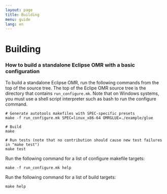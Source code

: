 ```yaml
---
layout: page
title: Building
menu: guide
lang: en
---
```


[//]: # "*******************************************************************************"
[//]: # "* Copyright (c) 2016, 2018 IBM Corp. and others"
[//]: # "*"
[//]: # "* This program and the accompanying materials are made available under"
[//]: # "* the terms of the Eclipse Public License 2.0 which accompanies this"
[//]: # "* distribution and is available at https://www.eclipse.org/legal/epl-2.0/"
[//]: # "* or the Apache License, Version 2.0 which accompanies this distribution and"
[//]: # "* is available at https://www.apache.org/licenses/LICENSE-2.0."
[//]: # "*"
[//]: # "* This Source Code may also be made available under the following"
[//]: # "* Secondary Licenses when the conditions for such availability set"
[//]: # "* forth in the Eclipse Public License, v. 2.0 are satisfied: GNU"
[//]: # "* General Public License, version 2 with the GNU Classpath"
[//]: # "* Exception [1] and GNU General Public License, version 2 with the"
[//]: # "* OpenJDK Assembly Exception [2]."
[//]: # "*"
[//]: # "* [1] https://www.gnu.org/software/classpath/license.html"
[//]: # "* [2] http://openjdk.java.net/legal/assembly-exception.html"
[//]: # "*"
[//]: # "* SPDX-License-Identifier: EPL-2.0 OR Apache-2.0 OR GPL-2.0 WITH Classpath-exception-2.0 OR LicenseRef-GPL-2.0 WITH Assembly-exception"
[//]: # "*******************************************************************************"

# Building

### How to build a standalone Eclipse OMR with a basic configuration

To build a standalone Eclipse OMR, run the following commands from the top of the source tree. The top of the Eclipe OMR source tree is the directory that contains `run_configure.mk`. Note that on Windows systems, you must use a shell script interpreter such as bash to run the configure command.

    # Generate autotools makefiles with SPEC-specific presets
    make -f run_configure.mk SPEC=linux_x86-64 OMRGLUE=./example/glue

    # Build
    make

    # Run tests (note that no contribution should cause new test failures in "make test")
    make test

Run the following command for a list of configure makefile targets:

    make -f run_configure.mk help

Run the following command for a list of build targets:

    make help
